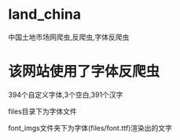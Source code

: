 # land_china
中国土地市场网爬虫,反爬虫,字体反爬虫

# 该网站使用了字体反爬虫
394个自定义字体,3个空白,391个汉字

files目录下为字体文件

font_imgs文件夹下为字体(files/font.ttf)渲染出的文字